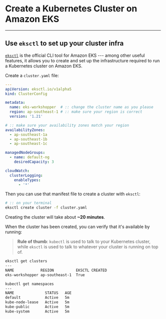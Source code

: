 Create a Kubernetes Cluster on Amazon EKS
===

---

## Use `eksctl` to set up your cluster infra

[`eksctl`][eksctl] is the official CLI tool for Amazon EKS --- among other useful
features, it allows you to create and set up the infrastructure required to run
a Kubernetes cluster on Amazon EKS.

Create a `cluster.yaml` file:
```yaml
---
apiVersion: eksctl.io/v1alpha5
kind: ClusterConfig

metadata:
  name: eks-workshopper  # :: change the cluster name as you please
  region: ap-southeast-1 # :: make sure your region is correct
  version: '1.21'

# :: make sure your availability zones match your region
availabilityZones:
  - ap-southeast-1a
  - ap-southeast-1b
  - ap-southeast-1c

managedNodeGroups:
  - name: default-ng
    desiredCapacity: 3

cloudWatch:
  clusterLogging:
    enableTypes: 
      - '*'
```

Then you can use that manifest file to create a cluster with `eksctl`:
```bash
# :: on your terminal
eksctl create cluster -f cluster.yaml
```

Creating the cluster will take about **~20 minutes**. 

When the cluster has been created, you can verify that it's available by running:

> **Rule of thumb**: `kubectl` is used to talk to your Kubernetes cluster,
> while `eksctl` is used to talk to whatever your cluster is running on top of. 

```bash
eksctl get clusters
---
NAME            REGION          EKSCTL CREATED
eks-workshopper	ap-southeast-1	True
```
```bash
kubectl get namespaces
---
NAME              STATUS   AGE
default           Active   5m
kube-node-lease   Active   5m
kube-public       Active   5m
kube-system       Active   5m 
```

[eksctl]: https://eksctl.io
